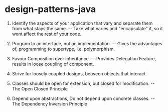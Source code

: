 # design-patterns-java

1. Identify the aspects of your application that vary and separate them from what stays the same.
                -- Take what varies and "encapsulate" it, so it wont affect the rest of your code.

2. Program to an interface, not an implementation.
                -- Gives the advantages of, programming to supertype, i.e. polymorphism.

3. Favour Composition over Inheritance.
                -- Provides Delegation Feature, results in loose coupling of component.

4. Strive for loosely coupled designs, between objects that interact.

5. Classes should be open for extension, but closed for modification.
                -- The Open Closed Principle
                
6. Depend upon abstractions, Do not depend upon concrete classes.
                -- The Dependency Inversion Principle